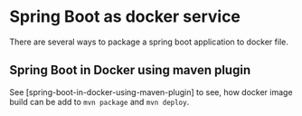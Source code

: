 # Spring Boot as docker service

There are several ways to package a spring boot application to docker file.

## Spring Boot in Docker using maven plugin

See [spring-boot-in-docker-using-maven-plugin] to see, how docker image build can be add to `mvn package` and `mvn deploy`.